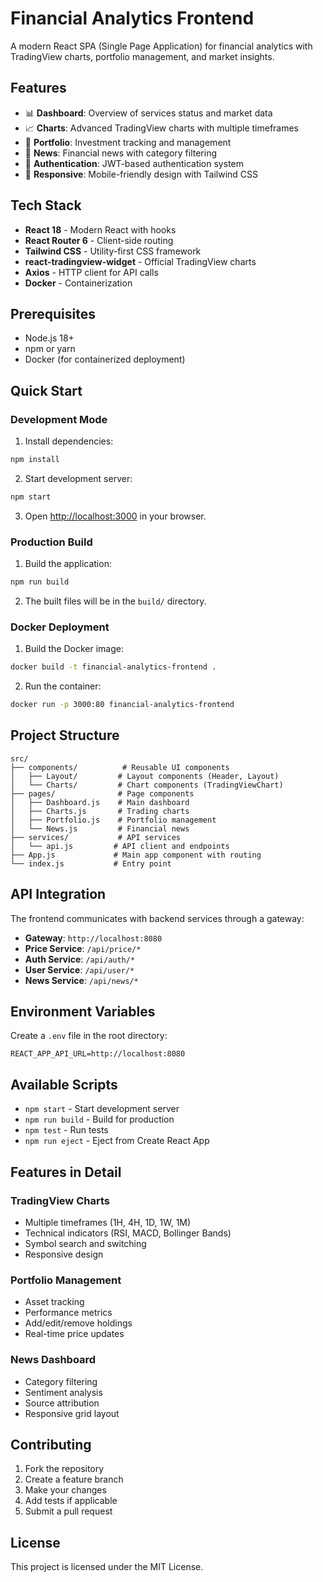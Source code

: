 # Financial Analytics Frontend

A modern React SPA (Single Page Application) for financial analytics with TradingView charts, portfolio management, and market insights.

## Features

- 📊 **Dashboard**: Overview of services status and market data
- 📈 **Charts**: Advanced TradingView charts with multiple timeframes
- 💼 **Portfolio**: Investment tracking and management
- 📰 **News**: Financial news with category filtering
- 🔐 **Authentication**: JWT-based authentication system
- 📱 **Responsive**: Mobile-friendly design with Tailwind CSS

## Tech Stack

- **React 18** - Modern React with hooks
- **React Router 6** - Client-side routing
- **Tailwind CSS** - Utility-first CSS framework
- **react-tradingview-widget** - Official TradingView charts
- **Axios** - HTTP client for API calls
- **Docker** - Containerization

## Prerequisites

- Node.js 18+ 
- npm or yarn
- Docker (for containerized deployment)

## Quick Start

### Development Mode

1. Install dependencies:
```bash
npm install
```

2. Start development server:
```bash
npm start
```

3. Open [http://localhost:3000](http://localhost:3000) in your browser.

### Production Build

1. Build the application:
```bash
npm run build
```

2. The built files will be in the `build/` directory.

### Docker Deployment

1. Build the Docker image:
```bash
docker build -t financial-analytics-frontend .
```

2. Run the container:
```bash
docker run -p 3000:80 financial-analytics-frontend
```

## Project Structure

```
src/
├── components/          # Reusable UI components
│   ├── Layout/         # Layout components (Header, Layout)
│   └── Charts/         # Chart components (TradingViewChart)
├── pages/              # Page components
│   ├── Dashboard.js    # Main dashboard
│   ├── Charts.js       # Trading charts
│   ├── Portfolio.js    # Portfolio management
│   └── News.js         # Financial news
├── services/           # API services
│   └── api.js         # API client and endpoints
├── App.js             # Main app component with routing
└── index.js           # Entry point
```

## API Integration

The frontend communicates with backend services through a gateway:

- **Gateway**: `http://localhost:8080`
- **Price Service**: `/api/price/*`
- **Auth Service**: `/api/auth/*`
- **User Service**: `/api/user/*`
- **News Service**: `/api/news/*`

## Environment Variables

Create a `.env` file in the root directory:

```env
REACT_APP_API_URL=http://localhost:8080
```

## Available Scripts

- `npm start` - Start development server
- `npm run build` - Build for production
- `npm test` - Run tests
- `npm run eject` - Eject from Create React App

## Features in Detail

### TradingView Charts
- Multiple timeframes (1H, 4H, 1D, 1W, 1M)
- Technical indicators (RSI, MACD, Bollinger Bands)
- Symbol search and switching
- Responsive design

### Portfolio Management
- Asset tracking
- Performance metrics
- Add/edit/remove holdings
- Real-time price updates

### News Dashboard
- Category filtering
- Sentiment analysis
- Source attribution
- Responsive grid layout

## Contributing

1. Fork the repository
2. Create a feature branch
3. Make your changes
4. Add tests if applicable
5. Submit a pull request

## License

This project is licensed under the MIT License. 